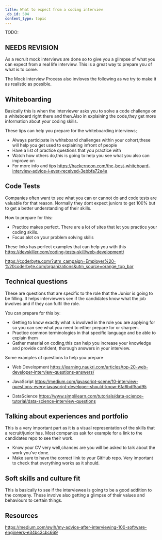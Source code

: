 ```yaml
---
title: What to expect from a coding interview
_db_id: 504
content_type: topic
---
```


TODO:

## NEEDS REVISION

As a recruit mock interviews are done so to give you a glimpse of what you can expect from a real
life interview. This is a great way to prepare you of what is to come.

The Mock Interview Process also invloves the following as we try to make it as realistic as possible.

## Whiteboarding

Basically this is when the interviewer asks you to solve a code challenge on a whiteboard
right there and then.Also in explaining the code,they get more information about your coding skills.

These tips can help you prepare for the whiteboarding interviews;

- Always participate in whiteboard challenges within your cohort,these will help you get used to explaining infront of people
- Have a list of practice questions that you practice with
- Watch how others do,this is going to help you see what you also can improve on
- For more info and tips
  https://hackernoon.com/the-best-whiteboard-interview-advice-i-ever-received-3ebbfa72e4a

## Code Tests

Companies often want to see what you can or cannot do and code tests are valuable for that reason.
Normally they dont expect juniors to get 100% but to get a better understanding of their skills.

How to prepare for this:

- Practice makes perfect. There are a lot of sites that let you practice your coding skills.
- Focus alot on your problem solving skills

These links has perfect examples that can help you with this
https://devskiller.com/coding-tests-skill/web-development/

https://coderbyte.com/?utm_campaign=Employer%20-%20coderbyte.com/organizations&utm_source=orange_top_bar

## Technical questions

These are questions that are specific to the role that the Junior is going to be filling.
It helps interviewers see if the candidates know what the job involves and if they can fulfil the role.

You can prepare for this by:

- Getting to know exactly what is involved in the role you are applying for so you can see what you need to either prepare for or sharpen.
- Practice common terminologies in that specific language and be able to explain them
- Gather material on coding,this can help you increase your knowledge and provide confident, thorough answers in your interview.

Some examples of questions to help you prepare

- Web Development
  https://learning.naukri.com/articles/top-20-web-developer-interview-questions-answers/

- JavaScript
  https://medium.com/javascript-scene/10-interview-questions-every-javascript-developer-should-know-6fa6bdf5ad95

- DataScience
  https://www.simplilearn.com/tutorials/data-science-tutorial/data-science-interview-questions

## Talking about experiences and portfolio

This is a very important part as it is a visual representation of the skills that a recruit/junior has.
Most companies ask for example for a link to the candidates repo to see their work.

- Know your CV very well,chances are you will be asked to talk about the work you've done.
- Make sure to have the correct link to your GitHub repo. Very important to check that everything works as it should.

## Soft skills and culture fit

This is basically to see if the interviewee is going to be a good addition to the company.
These involve also getting a glimpse of their values and behaviours to certain things.

## Resources

https://medium.com/swlh/my-advice-after-interviewing-100-software-engineers-e34bc3cbc669
